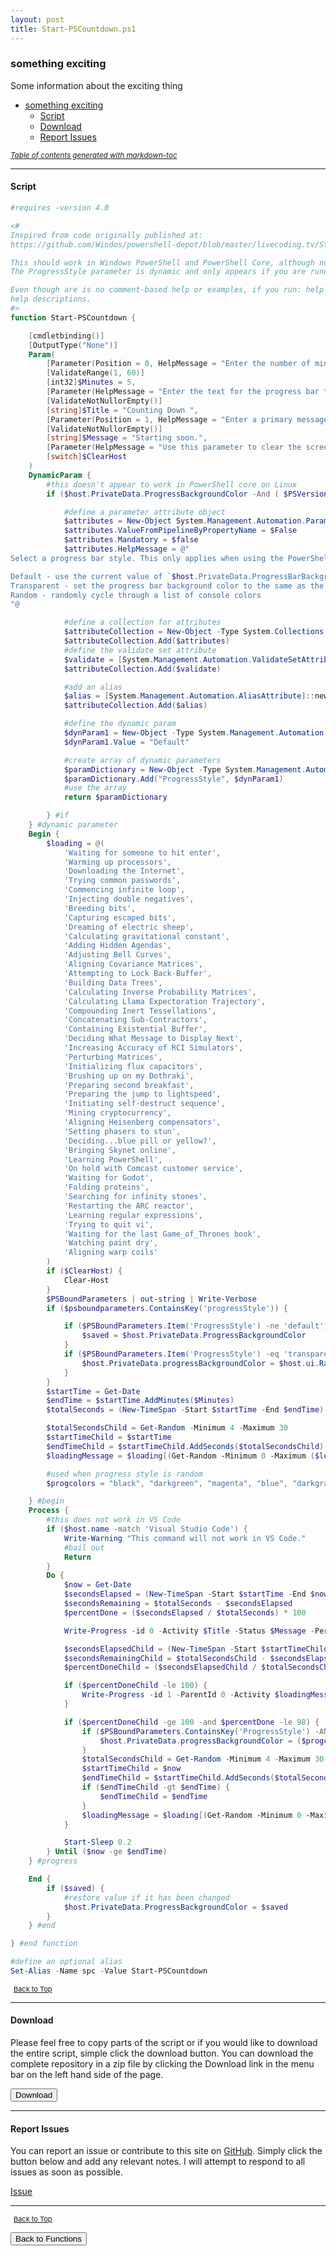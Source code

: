 ```yaml
---
layout: post
title: Start-PSCountdown.ps1
---
```


### something exciting

Some information about the exciting thing

- [something exciting](#something-exciting)
  - [Script](#script)
  - [Download](#download)
  - [Report Issues](#report-issues)

<small><i><a href='http://ecotrust-canada.github.io/markdown-toc/'>Table of contents generated with markdown-toc</a></i></small>

---

#### Script

```powershell
#requires -version 4.0

<#
Inspired from code originally published at:
https://github.com/Windos/powershell-depot/blob/master/livecoding.tv/StreamCountdown/StreamCountdown.psm1

This should work in Windows PowerShell and PowerShell Core, although not in VS Code.
The ProgressStyle parameter is dynamic and only appears if you are running the command in a Windows console.

Even though are is no comment-based help or examples, if you run: help Start-PSCountdown -full you'll get the
help descriptions.
#>
function Start-PSCountdown {

    [cmdletbinding()]
    [OutputType("None")]
    Param(
        [Parameter(Position = 0, HelpMessage = "Enter the number of minutes to countdown (1-60). The default is 5.")]
        [ValidateRange(1, 60)]
        [int32]$Minutes = 5,
        [Parameter(HelpMessage = "Enter the text for the progress bar title.")]
        [ValidateNotNullorEmpty()]
        [string]$Title = "Counting Down ",
        [Parameter(Position = 1, HelpMessage = "Enter a primary message to display in the parent window.")]
        [ValidateNotNullorEmpty()]
        [string]$Message = "Starting soon.",
        [Parameter(HelpMessage = "Use this parameter to clear the screen prior to starting the countdown.")]
        [switch]$ClearHost
    )
    DynamicParam {
        #this doesn't appear to work in PowerShell core on Linux
        if ($host.PrivateData.ProgressBackgroundColor -And ( $PSVersionTable.Platform -eq 'Win32NT' -OR $PSEdition -eq 'Desktop')) {

            #define a parameter attribute object
            $attributes = New-Object System.Management.Automation.ParameterAttribute
            $attributes.ValueFromPipelineByPropertyName = $False
            $attributes.Mandatory = $false
            $attributes.HelpMessage = @"
Select a progress bar style. This only applies when using the PowerShell console or ISE.

Default - use the current value of `$host.PrivateData.ProgressBarBackgroundColor
Transparent - set the progress bar background color to the same as the console
Random - randomly cycle through a list of console colors
"@

            #define a collection for attributes
            $attributeCollection = New-Object -Type System.Collections.ObjectModel.Collection[System.Attribute]
            $attributeCollection.Add($attributes)
            #define the validate set attribute
            $validate = [System.Management.Automation.ValidateSetAttribute]::new("Default", "Random", "Transparent")
            $attributeCollection.Add($validate)

            #add an alias
            $alias = [System.Management.Automation.AliasAttribute]::new("style")
            $attributeCollection.Add($alias)

            #define the dynamic param
            $dynParam1 = New-Object -Type System.Management.Automation.RuntimeDefinedParameter("ProgressStyle", [string], $attributeCollection)
            $dynParam1.Value = "Default"

            #create array of dynamic parameters
            $paramDictionary = New-Object -Type System.Management.Automation.RuntimeDefinedParameterDictionary
            $paramDictionary.Add("ProgressStyle", $dynParam1)
            #use the array
            return $paramDictionary

        } #if
    } #dynamic parameter
    Begin {
        $loading = @(
            'Waiting for someone to hit enter',
            'Warming up processors',
            'Downloading the Internet',
            'Trying common passwords',
            'Commencing infinite loop',
            'Injecting double negatives',
            'Breeding bits',
            'Capturing escaped bits',
            'Dreaming of electric sheep',
            'Calculating gravitational constant',
            'Adding Hidden Agendas',
            'Adjusting Bell Curves',
            'Aligning Covariance Matrices',
            'Attempting to Lock Back-Buffer',
            'Building Data Trees',
            'Calculating Inverse Probability Matrices',
            'Calculating Llama Expectoration Trajectory',
            'Compounding Inert Tessellations',
            'Concatenating Sub-Contractors',
            'Containing Existential Buffer',
            'Deciding What Message to Display Next',
            'Increasing Accuracy of RCI Simulators',
            'Perturbing Matrices',
            'Initializing flux capacitors',
            'Brushing up on my Dothraki',
            'Preparing second breakfast',
            'Preparing the jump to lightspeed',
            'Initiating self-destruct sequence',
            'Mining cryptocurrency',
            'Aligning Heisenberg compensators',
            'Setting phasers to stun',
            'Deciding...blue pill or yellow?',
            'Bringing Skynet online',
            'Learning PowerShell',
            'On hold with Comcast customer service',
            'Waiting for Godot',
            'Folding proteins',
            'Searching for infinity stones',
            'Restarting the ARC reactor',
            'Learning regular expressions',
            'Trying to quit vi',
            'Waiting for the last Game_of_Thrones book',
            'Watching paint dry',
            'Aligning warp coils'
        )
        if ($ClearHost) {
            Clear-Host
        }
        $PSBoundParameters | out-string | Write-Verbose
        if ($psboundparameters.ContainsKey('progressStyle')) {

            if ($PSBoundParameters.Item('ProgressStyle') -ne 'default') {
                $saved = $host.PrivateData.ProgressBackgroundColor
            }
            if ($PSBoundParameters.Item('ProgressStyle') -eq 'transparent') {
                $host.PrivateData.progressBackgroundColor = $host.ui.RawUI.BackgroundColor
            }
        }
        $startTime = Get-Date
        $endTime = $startTime.AddMinutes($Minutes)
        $totalSeconds = (New-TimeSpan -Start $startTime -End $endTime).TotalSeconds

        $totalSecondsChild = Get-Random -Minimum 4 -Maximum 30
        $startTimeChild = $startTime
        $endTimeChild = $startTimeChild.AddSeconds($totalSecondsChild)
        $loadingMessage = $loading[(Get-Random -Minimum 0 -Maximum ($loading.Length - 1))]

        #used when progress style is random
        $progcolors = "black", "darkgreen", "magenta", "blue", "darkgray"

    } #begin
    Process {
        #this does not work in VS Code
        if ($host.name -match 'Visual Studio Code') {
            Write-Warning "This command will not work in VS Code."
            #bail out
            Return
        }
        Do {
            $now = Get-Date
            $secondsElapsed = (New-TimeSpan -Start $startTime -End $now).TotalSeconds
            $secondsRemaining = $totalSeconds - $secondsElapsed
            $percentDone = ($secondsElapsed / $totalSeconds) * 100

            Write-Progress -id 0 -Activity $Title -Status $Message -PercentComplete $percentDone -SecondsRemaining $secondsRemaining

            $secondsElapsedChild = (New-TimeSpan -Start $startTimeChild -End $now).TotalSeconds
            $secondsRemainingChild = $totalSecondsChild - $secondsElapsedChild
            $percentDoneChild = ($secondsElapsedChild / $totalSecondsChild) * 100

            if ($percentDoneChild -le 100) {
                Write-Progress -id 1 -ParentId 0 -Activity $loadingMessage -PercentComplete $percentDoneChild -SecondsRemaining $secondsRemainingChild
            }

            if ($percentDoneChild -ge 100 -and $percentDone -le 98) {
                if ($PSBoundParameters.ContainsKey('ProgressStyle') -AND $PSBoundParameters.Item('ProgressStyle') -eq 'random') {
                    $host.PrivateData.progressBackgroundColor = ($progcolors | Get-Random)
                }
                $totalSecondsChild = Get-Random -Minimum 4 -Maximum 30
                $startTimeChild = $now
                $endTimeChild = $startTimeChild.AddSeconds($totalSecondsChild)
                if ($endTimeChild -gt $endTime) {
                    $endTimeChild = $endTime
                }
                $loadingMessage = $loading[(Get-Random -Minimum 0 -Maximum ($loading.Length - 1))]
            }

            Start-Sleep 0.2
        } Until ($now -ge $endTime)
    } #progress

    End {
        if ($saved) {
            #restore value if it has been changed
            $host.PrivateData.ProgressBackgroundColor = $saved
        }
    } #end

} #end function

#define an optional alias
Set-Alias -Name spc -Value Start-PSCountdown
```

<span style="font-size:11px;"><a href="#"><i class="fas fa-caret-up" aria-hidden="true" style="color: white; margin-right:5px;"></i>Back to Top</a></span>

---

#### Download

Please feel free to copy parts of the script or if you would like to download the entire script, simple click the download button. You can download the complete repository in a zip file by clicking the Download link in the menu bar on the left hand side of the page.

<button class="btn" type="submit" onclick="window.open('/PowerShell/functions/Start-PSCountdown.ps1')">
    <i class="fa fa-cloud-download-alt">
    </i>
        Download
</button>

---

#### Report Issues

You can report an issue or contribute to this site on <a href="https://github.com/BanterBoy/scripts-blog/issues">GitHub</a>. Simply click the button below and add any relevant notes. I will attempt to respond to all issues as soon as possible.

<!-- Place this tag where you want the button to render. -->

<a class="github-button" href="https://github.com/BanterBoy/scripts-blog/issues/new?title=Start-PSCountdown.ps1&body=There is a problem with this function. Please find details below." data-show-count="true" aria-label="Issue BanterBoy/scripts-blog on GitHub">Issue</a>

---

<span style="font-size:11px;"><a href="#"><i class="fas fa-caret-up" aria-hidden="true" style="color: white; margin-right:5px;"></i>Back to Top</a></span>

<a href="/menu/_pages/functions.html">
    <button class="btn">
        <i class='fas fa-reply'>
        </i>
            Back to Functions
    </button>
</a>

[1]: http://ecotrust-canada.github.io/markdown-toc
[2]: https://github.com/googlearchive/code-prettify

```

```
